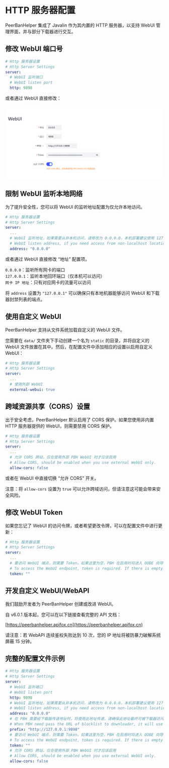 # HTTP 服务器配置

PeerBanHelper 集成了 Javalin 作为其内置的 HTTP 服务器，以支持 WebUI 管理界面，并与部分下载器进行交互。

## 修改 WebUI 端口号

```yaml
# Http 服务器设置
# Http Server Settings
server:
  # WebUI 监听端口
  # WebUI listen port
  http: 9898
```

或者通过 WebUI 直接修改：

![webui-settings](./assets/webui-settings.png)

## 限制 WebUI 监听本地网络

为了提升安全性，您可以将 WebUI 的监听地址配置为仅允许本地访问。

```yaml
# Http 服务器设置
# Http Server Settings
server:
  ...
  # WebUI 监听地址，如果需要从非本机访问，请修改为 0.0.0.0，本机部署建议使用 127.0.0.1 提高安全性
  # WebUI listen address, if you need access from non-localhost location, change it to 0.0.0.0. Locally deploy use 127.0.0.1 is recommended.
  address: "0.0.0.0"
```

或者通过 WebUI 直接修改 “地址” 配置项。

`0.0.0.0`：监听所有网卡的端口  
`127.0.0.1`：监听本地回环端口（仅本机可以访问）  
`网卡 IP 地址`：只有对应网卡的流量可以访问

将 `address` 设置为 `"127.0.0.1"` 可以确保只有本地机器能够访问 WebUI 和下载器封禁列表的端点。

## 使用自定义 WebUI

PeerBanHelper 支持从文件系统加载自定义的 WebUI 文件。

您需要在 `data/` 文件夹下手动创建一个名为 `static` 的目录，并将自定义的 WebUI 文件放置在其中。然后，在配置文件中添加相应的设置以启用自定义 WebUI：

```yaml
# Http 服务器设置
# Http Server Settings
server:
  ...
  # 使用外部 WebUI
  external-webui: true
```

## 跨域资源共享（CORS）设置

出于安全考虑，PeerBanHelper 默认启用了 CORS 保护。如果您使用非内置 HTTP 服务器提供的 WebUI，则需要禁用 CORS 保护。

```yaml
# Http 服务器设置
# Http Server Settings
server:
  ...
  # 允许 CORS 跨站，仅在使用外部 PBH WebUI 时才应该启用
  # Allow CORS, should be enabled when you use external WebUI only.
  allow-cors: false
```

或者在 WebUI 中直接切换 “允许 CORS” 开关。

注意：将 `allow-cors` 设置为 `true` 可以允许跨域访问，但请注意这可能会带来安全风险。

## 修改 WebUI Token

如果您忘记了 WebUI 的访问令牌，或者希望更改令牌，可以在配置文件中进行更新：

```yaml
# Http 服务器设置
# Http Server Settings
server:
  ...
  # 要访问 WebUI 端点，则需要 Token。如果这里为空，PBH 在启用时将进入 OOBE 向导，指导您进行基本配置
  # To access the WebUI endpoint, token is required. If there is empty string, OOBE will start to guide you set it.
  token: ""
```

## 开发自定义 WebUI/WebAPI


我们鼓励开发者为 PeerBanHelper 创建或改进 WebUI。

自 v6.0.1 版本起，您可以在以下链接查看完整的 API 文档：

[https://peerbanhelper.apifox.cn](https://peerbanhelper.apifox.cn)

请注意：若 WebAPI 连续鉴权失败达到 10 次，您的 IP 地址将被防暴力破解系统屏蔽 15 分钟。

## 完整的配置文件示例

```yaml
# Http 服务器设置
# Http Server Settings
server:
  # WebUI 监听端口
  # WebUI listen port
  http: 9898
  # WebUI 监听地址，如果需要从非本机访问，请修改为 0.0.0.0，本机部署建议使用 127.0.0.1 提高安全性
  # WebUI listen address, if you need access from non-localhost location, change it to 0.0.0.0. Locally deploy use 127.0.0.1 is recommended.
  address: "0.0.0.0"
  # 在 PBH 需要给下载器传递地址时，将使用此地址传递，请确保此地址最终可被下载器访问，请【不要】以 / 结尾
  # When PBH need pass the URL of blocklist to downloader, it will use this address as prefix, make sure this URL can be access from your downloader. DO NOT end with slash (/)
  prefix: "http://127.0.0.1:9898"
  # 要访问 WebUI 端点，则需要 Token。如果这里为空，PBH 在启用时将进入 OOBE 向导，指导您进行基本配置
  # To access the WebUI endpoint, token is required. If there is empty string, OOBE will start to guide you set it.
  token: ""
  # 允许 CORS 跨站，仅在使用外部 PBH WebUI 时才应该启用
  # Allow CORS, should be enabled when you use external WebUI only.
  allow-cors: false
```